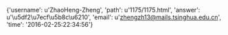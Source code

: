 {'username': u'ZhaoHeng-Zheng', 'path': u'1175/1175.html', 'answer': u'\u5df2\u7ecf\u5b8c\u6210', 'email': u'zhengzh13@mails.tsinghua.edu.cn', 'time': '2016-02-25:22:34:56'}